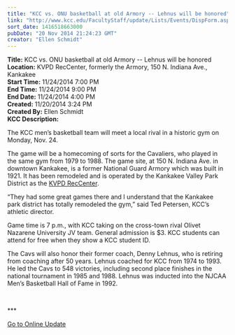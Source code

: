 ```yaml
---
title: "​KCC vs. ONU basketball at old Armory -- Lehnus will be honored"
link: "http://www.kcc.edu/FacultyStaff/update/Lists/Events/DispForm.aspx?ID=679"
sort_date: 1416518663000
pubDate: "20 Nov 2014 21:24:23 GMT"
creator: "Ellen Schmidt"
---
```


<div><b>Title:</b> ​KCC vs. ONU basketball at old Armory -- Lehnus will be honored</div>
<div><b>Location:</b> KVPD RecCenter, formerly the Armory, 150 N. Indiana Ave., Kankakee</div>
<div><b>Start Time:</b> 11/24/2014 7:00 PM</div>
<div><b>End Time:</b> 11/24/2014 9:00 PM</div>
<div><b>End Date:</b> 11/24/2014 4:00 PM</div>
<div><b>Created:</b> 11/20/2014 3:24 PM</div>
<div><b>Created By:</b> Ellen Schmidt</div>
<div><b>KCC Description:</b> <div class="ExternalClassE809C416891544A285FF86EC4FB77F88"><p>​The KCC men’s basketball team will meet a local rival in a historic gym on Monday, Nov. 24.</p>
<p>The game will be a homecoming of sorts for the Cavaliers, who played in the same gym from 1979 to 1988. The game site, at 150 N. Indiana Ave. in downtown Kankakee, is a former National Guard Armory which was built in 1921. It has been remodeled and is operated by the Kankakee Valley Park District as the <a href="http://www.kvpd.com/pages/reccenter.html">KVPD RecCenter</a>.</p>
<p>“They had some great games there and I understand that the Kankakee park district has totally remodeled the gym,” said Ted Petersen, KCC’s athletic director. </p>
<p>Game time is 7 p.m., with KCC taking on the cross-town rival Olivet Nazarene University JV team. General admission is $3. KCC students can attend for free when they show a KCC student ID. </p>
<p>The Cavs will also honor their former coach, Denny Lehnus, who is retiring from coaching after 50 years. Lehnus coached for KCC from 1974 to 1993. He led the Cavs to 548 victories, including second place finishes in the national tournament in 1985 and 1988. Lehnus was inducted into the NJCAA Men’s Basketball Hall of Fame in 1992.<br /></p>
<p> </p>
<p>***</p>
<p><a href="/update">Go to Online Update</a></p></div></div>
